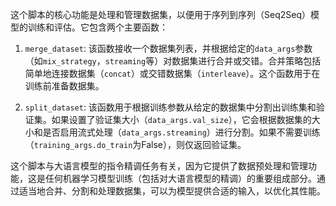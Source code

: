这个脚本的核心功能是处理和管理数据集，以便用于序列到序列（Seq2Seq）模型的训练和评估。它包含两个主要函数：

1. `merge_dataset`: 该函数接收一个数据集列表，并根据给定的`data_args`参数（如`mix_strategy`，`streaming`等）对数据集进行合并或交错。合并策略包括简单地连接数据集（`concat`）或交错数据集（`interleave`）。这个函数用于在训练前准备数据集。

2. `split_dataset`: 该函数用于根据训练参数从给定的数据集中分割出训练集和验证集。如果设置了验证集大小（`data_args.val_size`），它会根据数据集的大小和是否启用流式处理（`data_args.streaming`）进行分割。如果不需要训练（`training_args.do_train`为False），则仅返回验证集。

这个脚本与大语言模型的指令精调任务有关，因为它提供了数据预处理和管理功能，这是任何机器学习模型训练（包括对大语言模型的精调）的重要组成部分。通过适当地合并、分割和处理数据集，可以为模型提供合适的输入，以优化其性能。
